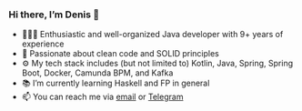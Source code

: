 ### Hi there, I’m Denis 👋
- 👨🏻‍💻 Enthusiastic and well-organized Java developer with 9+ years of experience
- 🧹 Passionate about clean code and SOLID principles
- ⚙️ My tech stack includes (but not limited to) Kotlin, Java, Spring, Spring Boot, Docker, Camunda BPM, and Kafka
- 📚 I’m currently learning Haskell and FP in general
- 📫 You can reach me via [email](mailto:timakden88@gmail.com) or [Telegram](https://t.me/timakden)

<!--
**timakden/timakden** is a ✨ _special_ ✨ repository because its `README.md` (this file) appears on your GitHub profile.

Here are some ideas to get you started:

- 🔭 I’m currently working on ...
- 🌱 I’m currently learning ...
- 👯 I’m looking to collaborate on ...
- 🤔 I’m looking for help with ...
- 💬 Ask me about ...
- 📫 How to reach me: ...
- 😄 Pronouns: ...
- ⚡ Fun fact: ...
-->
